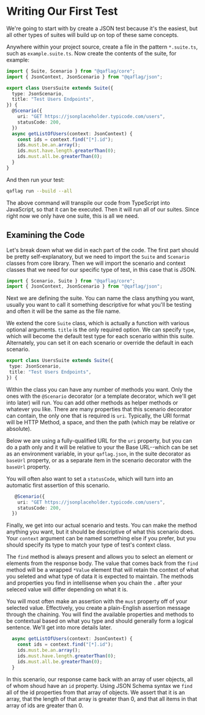 # Writing Our First Test

We're going to start with by create a JSON test because it's the easiest, but all other types of suites will build up on top of these same concepts.

Anywhere within your project source, create a file in the pattern `*.suite.ts`, such as `example.suite.ts`. Now create the contents of the suite, for example:

```typescript
import { Suite, Scenario } from "@qaflag/core";
import { JsonContext, JsonScenario } from "@qaflag/json";

export class UsersSuite extends Suite({
  type: JsonScenario,
  title: "Test Users Endpoints",
}) {
  @Scenario({
    uri: "GET https://jsonplaceholder.typicode.com/users",
    statusCode: 200,
  })
  async getListOfUsers(context: JsonContext) {
    const ids = context.find("[*].id");
    ids.must.be.an.array();
    ids.must.have.length.greaterThan(0);
    ids.must.all.be.greaterThan(0);
  }
}
```

And then run your test:

```bash
qaflag run --build --all
```

The above command will transpile our code from TypeScript into JavaScript, so that it can be executed. Then it will run all of our suites. Since right now we only have one suite, this is all we need.

## Examining the Code

Let's break down what we did in each part of the code. The first part should be pretty self-explanatory, but we need to import the `Suite` and `Scenario` classes from core library. Then we will import the scenario and context classes that we need for our specific type of test, in this case that is JSON.

```typescript
import { Scenario, Suite } from "@qaflag/core";
import { JsonContext, JsonScenario } from "@qaflag/json";
```

Next we are defining the suite. You can name the class anything you want, usually you want to call it something descriptive for what you'll be testing and often it will be the same as the file name.

We extend the core `Suite` class, which is actually a function with various optional arguments. `title` is the only required option. We can specify `type`, which will become the default test type for each scenario within this suite. Alternately, you can set it on each scenario or override the default in each scenario.

```typescript
export class UsersSuite extends Suite({
 type: JsonScenario,
 title: "Test Users Endpoints",
}) {
```

Within the class you can have any number of methods you want. Only the ones with the `@Scenario` decorator (or a template decorator, which we'll get into later) will run. You can add other methods as helper methods or whatever you like. There are many properties that this scenario decorator can contain, the only one that is required is `uri`. Typically, the URI format will be HTTP Method, a space, and then the path (which may be relative or absolute).

Below we are using a fully-qualified URL for the `uri` property, but you can do a path only and it will be relative to your the Base URL--which can be set as an environment variable, in your `qaflag.json`, in the suite decorator as `baseUrl` property, or as a separate item in the scenario decorator with the `baseUrl` property.

You will often also want to set a `statusCode`, which will turn into an automatic first assertion of this scenario.

```typescript
   @Scenario({
    uri: "GET https://jsonplaceholder.typicode.com/users",
    statusCode: 200,
  })
```

Finally, we get into our actual scenario and tests. You can make the method anything you want, but it should be descriptive of what this scenario does. Your `context` argument can be named something else if you prefer, but you should specify its type to match your type of test's context class.

The `find` method is always present and allows you to select an element or elements from the response body. The value that comes back from the `find` method will be a wrapped `*Value` element that will retain the context of what you seleted and what type of data it is expected to maintain. The methods and properties you find in intellisense when you chain the `.` after your seleced value will differ depending on what it is.

You will most often make an assertion with the `must` property off of your selected value. Effectively, you create a plain-English assertion message through the chaining. You will find the available properties and methods to be contextual based on what you type and should generally form a logical sentence. We'll get into more details later.

```typescript
  async getListOfUsers(context: JsonContext) {
    const ids = context.find("[*].id");
    ids.must.be.an.array();
    ids.must.have.length.greaterThan(0);
    ids.must.all.be.greaterThan(0);
  }
```

In this scenario, our response came back with an array of user objects, all of whom shoud have an `id` property. Using JSON Schema syntax we `find` all of the id properties from that array of objects. We assert that it is an array, that the length of that array is greater than 0, and that all items in that array of ids are greater than 0.
